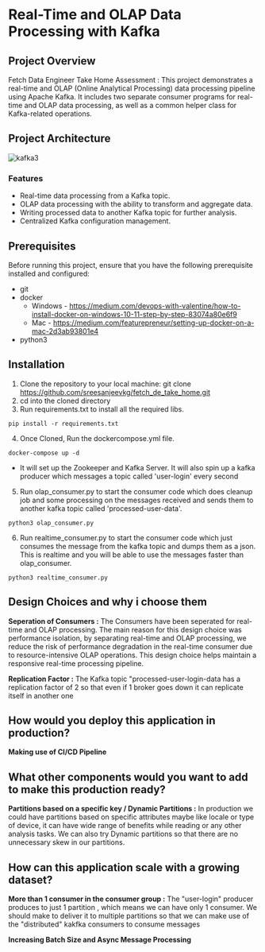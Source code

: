 # Real-Time and OLAP Data Processing with Kafka

## Project Overview

Fetch Data Engineer Take Home Assessment : This project demonstrates a real-time and OLAP (Online Analytical Processing) data processing pipeline using Apache Kafka. It includes two separate consumer programs for real-time and OLAP data processing, as well as a common helper class for Kafka-related operations.

## Project Architecture

![kafka3](https://github.com/sreesanjeevkg/fetch_de_take_home/assets/32449066/da9a5b3b-61ba-43da-b698-6e6519ba2dfc)

### Features

- Real-time data processing from a Kafka topic.
- OLAP data processing with the ability to transform and aggregate data.
- Writing processed data to another Kafka topic for further analysis.
- Centralized Kafka configuration management.

## Prerequisites

Before running this project, ensure that you have the following prerequisite installed and configured:


- git
- docker
  - Windows - https://medium.com/devops-with-valentine/how-to-install-docker-on-windows-10-11-step-by-step-83074a80e6f9
  - Mac - https://medium.com/featurepreneur/setting-up-docker-on-a-mac-2d3ab93801e4
- python3
          

## Installation

1. Clone the repository to your local machine: git clone https://github.com/sreesanjeevkg/fetch_de_take_home.git
2. cd into the cloned directory
3.  Run requirements.txt to install all the required libs.
   ```
   pip install -r requirements.txt
   ```
4.  Once Cloned, Run the dockercompose.yml file.
   ```
   docker-compose up -d
   ```
   - It will set up the Zookeeper and Kafka Server. It will also spin up a kafka producer which messages a topic called 'user-login' every second
5.  Run olap_consumer.py to start the consumer code which does cleanup job and some processing on the messages received and sends them to another kafka topic called 'processed-user-data'.
   ```
   python3 olap_consumer.py
   ```
6.  Run realtime_consumer.py to start the consumer code which just consumes the message from the kafka topic and dumps them as a json. This is realtime and you will be able to use the messages faster than olap_consumer.
   ```
   python3 realtime_consumer.py
   ```

## Design Choices and why i choose them

**Seperation of Consumers :** The Consumers have been seperated for real-time and OLAP processing. The main reason for this design choice was performance isolation, by separating real-time and OLAP processing, we reduce the risk of performance degradation in the real-time consumer due to resource-intensive OLAP operations. This design choice helps maintain a responsive real-time processing pipeline.

**Replication Factor :** The Kafka topic "processed-user-login-data has a replication factor of 2 so that even if 1 broker goes down it can replicate itself in another one

## How would you deploy this application in production?

**Making use of CI/CD Pipeline**

## What other components would you want to add to make this production ready?

**Partitions based on a specific key / Dynamic Partitions :** In production we could have partitions based on specific attributes maybe like locale or type of device, it can have wide range of benefits while reading or any other analysis tasks. We can also try Dynamic partitions so that there are no unnecessary skew in our partitions.

## How can this application scale with a growing dataset?

**More than 1 consumer in the consumer group :** The "user-login" producer produces to just 1 partition , which means we can have only 1 consumer. We should make to deliver it to multiple partitions so that we can make use of the "distributed" kakfka consumers to consume messages

**Increasing Batch Size and Async Message Processing**


